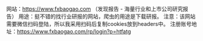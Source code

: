 网站：https://www.fxbaogao.com （发现报告 - 海量行业和上市公司研究报告）
用途：挺不错的找行业研报的网站，爬虫的用途是下载研报。
注意：该网站需要微信扫码登陆，所以我采用扫码后复制cookies放到headers中。
注册账号地址：https://www.fxbaogao.com/rp/login?p=htfatg
